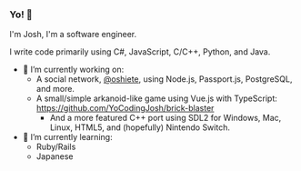 ### Yo! 👋

I'm Josh, I'm a software engineer.

I write code primarily using C#, JavaScript, C/C++, Python, and Java.

- 🔭 I’m currently working on:
  * A social network, [@oshiete](https://github.com/oshiete), using Node.js, Passport.js, PostgreSQL, and more.
  * A small/simple arkanoid-like game using Vue.js with TypeScript: https://github.com/YoCodingJosh/brick-blaster
    * And a more featured C++ port using SDL2 for Windows, Mac, Linux, HTML5, and (hopefully) Nintendo Switch.
- 🌱 I’m currently learning:
  * Ruby/Rails
  * Japanese

<!--
**YoCodingJosh/YoCodingJosh** is a ✨ _special_ ✨ repository because its `README.md` (this file) appears on your GitHub profile.

Here are some ideas to get you started:

- 🔭 I’m currently working on ...
- 🌱 I’m currently learning ...
- 👯 I’m looking to collaborate on ...
- 🤔 I’m looking for help with ...
- 💬 Ask me about ...
- 📫 How to reach me: ...
- 😄 Pronouns: ...
- ⚡ Fun fact: ...
-->

